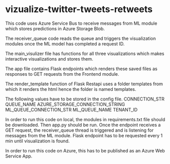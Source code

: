 # vizualize-twitter-tweets-retweets

This code uses Azure Service Bus to receive messages from ML module which stores predictions in Azure Storage Blob. 

The receiver_queue code reads the queue and triggers the visualization modules once the ML model has completed a request ID.

The main_visulizer file has functions for all three visualizations which makes interactive visualizations and stores them.

The app file contains Flask endpoints which renders these saved files as responses to GET requests from the Frontend module.

The render_template function of Flask Restapi uses a folder templates from which it renders the html hence the folder is named templates.

The following values have to be stored in the config file.
CONNECTION_STR
QUEUE_NAME
AZURE_STORAGE_CONNECTION_STRING
ML_QUEUE_CONNECTION_STR
ML_QUEUE_NAME
TENANT_ID

In order to run this code on local, the modules in requirements.txt file should be downloaded. Then app.py should be run. Once the endpoint receives a GET request, the receiver_queue thread is triggered and is listening for messages from the ML module. Flask endpoint has to be requested every 1 min until visualization is found. 

In order to run this code on Azure, this has to be published as an Azure Web Service App.
